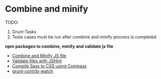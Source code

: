 Combine and minify
==================

TODO:

1.	Grunt Tasks
2.	Tests cases must be run after combine and minify process is completed

**npm packages to combine, minify and validate js file**

-	[Combine and Minify JS file](https://www.npmjs.com/package/grunt-contrib-uglify)
-	[Validate files with JSHint](https://www.npmjs.com/package/grunt-contrib-jshint)
-	[Compile Sass to CSS using Compass](https://www.npmjs.com/package/grunt-contrib-compass)
-	[grunt-contrib-watch](https://www.npmjs.com/package/grunt-contrib-watch)
